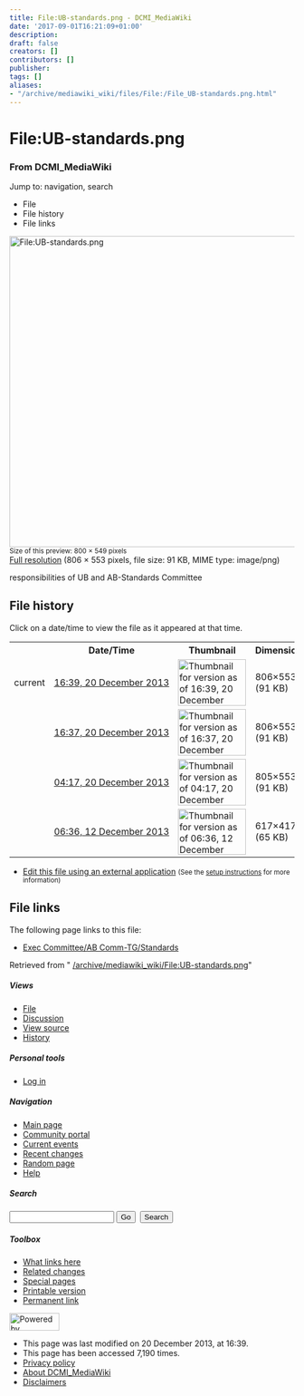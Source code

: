 ```yaml
---
title: File:UB-standards.png - DCMI_MediaWiki
date: '2017-09-01T16:21:09+01:00'
description: 
draft: false
creators: []
contributors: []
publisher: 
tags: []
aliases:
- "/archive/mediawiki_wiki/files/File:/File_UB-standards.png.html"
---
```


<a id="top"></a>
# File:UB-standards.png

### From DCMI\_MediaWiki

Jump to: navigation, search
<!-- start content -->
- File
- File history
- File links

 [<img alt="File:UB-standards.png" src="/images/f/ff/UB-standards.png" width="800" height="549">](/archive/mediawiki_wiki/files/UB-standards.png)  
<small>Size of this preview: 800 × 549 pixels</small>  
 [Full resolution](/images/f/ff/UB-standards.png)‎ (806 × 553 pixels, file size: 91 KB, MIME type: image/png)

responsibilities of UB and AB-Standards Committee

<!-- 
NewPP limit report
Preprocessor node count: 1/1000000
Post-expand include size: 0/2097152 bytes
Template argument size: 0/2097152 bytes
Expensive parser function count: 0/100
-->
## File history

Click on a date/time to view the file as it appeared at that time.

<table class="wikitable filehistory">
  <tr>
    <td></td>
    <th>Date/Time</th>
    <th>Thumbnail</th>
    <th>Dimensions</th>
    <th>User</th>
    <th>Comment</th>
  </tr>
  <tr>
    <td>current</td>
    <td class="filehistory-selected" style="white-space: nowrap;"><a href="/archive/mediawiki_wiki/files/UB-standards.png">16:39, 20 December 2013</a></td>
    <td><a href="/images/f/ff/UB-standards.png"><img alt="Thumbnail for version as of 16:39, 20 December 2013" src="/images/f/ff/UB-standards.png" width="120" height="82"></a></td>
    <td>806×553 <span style="white-space: nowrap;">(91 KB)</span>
    </td>
    <td>
      <a href="/index.php?title=User:MarciaZeng&amp;action=edit&amp;redlink=1" class="new mw-userlink" title="User:MarciaZeng (page does not exist)">MarciaZeng</a> <span style="white-space: nowrap;"> <span class="mw-usertoollinks">(<a href="/index.php?title=User_talk:MarciaZeng&amp;action=edit&amp;redlink=1" class="new" title="User talk:MarciaZeng (page does not exist)">Talk</a> | <a href="/index.php/Special:Contributions/MarciaZeng" title="Special:Contributions/MarciaZeng">contribs</a>)</span></span>
    </td>
    <td> <span class="comment">(added 's' to 'publication')</span>
    </td>
  </tr>
  <tr>
    <td></td>
    <td style="white-space: nowrap;"><a href="/images/archive/f/ff/20131220163954%21UB-standards.png">16:37, 20 December 2013</a></td>
    <td><a href="/images/archive/f/ff/20131220163954%21UB-standards.png"><img alt="Thumbnail for version as of 16:37, 20 December 2013" src="/images/archive/f/ff/20131220163954%21UB-standards.png" width="120" height="82"></a></td>
    <td>806×553 <span style="white-space: nowrap;">(91 KB)</span>
    </td>
    <td>
      <a href="/index.php?title=User:MarciaZeng&amp;action=edit&amp;redlink=1" class="new mw-userlink" title="User:MarciaZeng (page does not exist)">MarciaZeng</a> <span style="white-space: nowrap;"> <span class="mw-usertoollinks">(<a href="/index.php?title=User_talk:MarciaZeng&amp;action=edit&amp;redlink=1" class="new" title="User talk:MarciaZeng (page does not exist)">Talk</a> | <a href="/index.php/Special:Contributions/MarciaZeng" title="Special:Contributions/MarciaZeng">contribs</a>)</span></span>
    </td>
    <td></td>
  </tr>
  <tr>
    <td></td>
    <td style="white-space: nowrap;"><a href="/images/archive/f/ff/20131220163726%21UB-standards.png">04:17, 20 December 2013</a></td>
    <td><a href="/images/archive/f/ff/20131220163726%21UB-standards.png"><img alt="Thumbnail for version as of 04:17, 20 December 2013" src="/images/archive/f/ff/20131220163726%21UB-standards.png" width="120" height="82"></a></td>
    <td>805×553 <span style="white-space: nowrap;">(91 KB)</span>
    </td>
    <td>
      <a href="/index.php?title=User:MarciaZeng&amp;action=edit&amp;redlink=1" class="new mw-userlink" title="User:MarciaZeng (page does not exist)">MarciaZeng</a> <span style="white-space: nowrap;"> <span class="mw-usertoollinks">(<a href="/index.php?title=User_talk:MarciaZeng&amp;action=edit&amp;redlink=1" class="new" title="User talk:MarciaZeng (page does not exist)">Talk</a> | <a href="/index.php/Special:Contributions/MarciaZeng" title="Special:Contributions/MarciaZeng">contribs</a>)</span></span>
    </td>
    <td> <span class="comment">(replace)</span>
    </td>
  </tr>
  <tr>
    <td></td>
    <td style="white-space: nowrap;"><a href="/images/archive/f/ff/20131220041757%21UB-standards.png">06:36, 12 December 2013</a></td>
    <td><a href="/images/archive/f/ff/20131220041757%21UB-standards.png"><img alt="Thumbnail for version as of 06:36, 12 December 2013" src="/images/archive/f/ff/20131220041757%21UB-standards.png" width="120" height="81"></a></td>
    <td>617×417 <span style="white-space: nowrap;">(65 KB)</span>
    </td>
    <td>
      <a href="/index.php?title=User:MarciaZeng&amp;action=edit&amp;redlink=1" class="new mw-userlink" title="User:MarciaZeng (page does not exist)">MarciaZeng</a> <span style="white-space: nowrap;"> <span class="mw-usertoollinks">(<a href="/index.php?title=User_talk:MarciaZeng&amp;action=edit&amp;redlink=1" class="new" title="User talk:MarciaZeng (page does not exist)">Talk</a> | <a href="/index.php/Special:Contributions/MarciaZeng" title="Special:Contributions/MarciaZeng">contribs</a>)</span></span>
    </td>
    <td> <span class="comment">(responsibilities of UB and AB-Standards Committee)</span>
    </td>
  </tr>
</table>

  

- [Edit this file using an external application](/index.php?title=File:UB-standards.png&action=edit&externaledit=true&mode=file "File:UB-standards.png") <small>(See the <a href="http://www.mediawiki.org/wiki/Manual:External_editors" class="external text" rel="nofollow">setup instructions</a> for more information)</small>

## File links

The following page links to this file:

- [Exec Committee/AB Comm-TG/Standards](/index.php/Exec_Committee/AB_Comm-TG/Standards "Exec Committee/AB Comm-TG/Standards")

Retrieved from " [/archive/mediawiki_wiki/File:UB-standards.png](/archive/mediawiki_wiki/files/File:/File:UB-standards.png.html)"

<!-- end content -->

##### Views

- [File](/archive/mediawiki_wiki/files/File:/File:UB-standards.png.html "View the file page [c]")
- [Discussion](/index.php?title=File_talk:UB-standards.png&action=edit&redlink=1 "Discussion about the content page [t]")
- [View source](/index.php?title=File:UB-standards.png&action=edit "This page is protected.
You can view its source [e]")
- [History](/index.php?title=File:UB-standards.png&action=history "Past revisions of this page [h]")

##### Personal tools

- [Log in](/index.php?title=Special:UserLogin&returnto=File:UB-standards.png "You are encouraged to log in; however, it is not mandatory [o]")

<script type="text/javascript"> if (window.isMSIE55) fixalpha(); </script>

##### Navigation

- [Main page](/index.php/Main_Page "Visit the main page [z]")
- [Community portal](/index.php/DCMI_MediaWiki:Community_portal "About the project, what you can do, where to find things")
- [Current events](/index.php/DCMI_MediaWiki:Current_events "Find background information on current events")
- [Recent changes](/index.php/Special:RecentChanges "The list of recent changes in the wiki [r]")
- [Random page](/index.php/Special:Random "Load a random page [x]")
- [Help](/index.php/Help:Contents "The place to find out")

##### <label for="searchInput">Search</label>

<form action="/index.php" id="searchform">
				<input type="hidden" name="title" value="Special:Search">
				<input id="searchInput" title="Search DCMI_MediaWiki" accesskey="f" type="search" name="search">
				<input type="submit" name="go" class="searchButton" id="searchGoButton" value="Go" title="Go to a page with this exact name if exists"> 
				<input type="submit" name="fulltext" class="searchButton" id="mw-searchButton" value="Search" title="Search the pages for this text">
			</form>

##### Toolbox

- [What links here](/index.php/Special:WhatLinksHere/File:UB-standards.png "List of all wiki pages that link here [j]")
- [Related changes](/index.php/Special:RecentChangesLinked/File:UB-standards.png "Recent changes in pages linked from this page [k]")
- [Special pages](/index.php/Special:SpecialPages "List of all special pages [q]")
- [Printable version](/index.php?title=File:UB-standards.png&printable=yes "Printable version of this page [p]")
- [Permanent link](/index.php?title=File:UB-standards.png&oldid=5839 "Permanent link to this revision of the page")

<!-- end of the left (by default at least) column -->

 [<img src="/skins/common/images/poweredby_mediawiki_88x31.png" height="31" width="88" alt="Powered by MediaWiki">](http://www.mediawiki.org/)

- This page was last modified on 20 December 2013, at 16:39.
- This page has been accessed 7,190 times.
- [Privacy policy](/index.php/DCMI_MediaWiki:Privacy_policy "DCMI MediaWiki:Privacy policy")
- [About DCMI\_MediaWiki](/index.php/DCMI_MediaWiki:About "DCMI MediaWiki:About")
- [Disclaimers](/index.php/DCMI_MediaWiki:General_disclaimer "DCMI MediaWiki:General disclaimer")

<script>if (window.runOnloadHook) runOnloadHook();</script><!-- Served in 0.461 secs. -->

